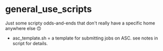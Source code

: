 # general_use_scripts
Just some scripty odds-and-ends that don't really have a specific home anywhere else 🙃

- asc_template.sh = a template for submitting jobs on ASC. see notes in script for details.
